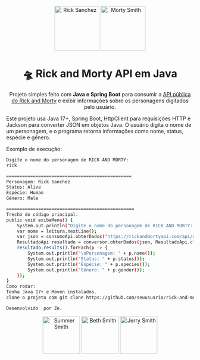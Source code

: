 <p align="center">
  <img src="https://rickandmortyapi.com/api/character/avatar/1.jpeg" width="120" alt="Rick Sanchez">
  <img src="https://rickandmortyapi.com/api/character/avatar/2.jpeg" width="120" alt="Morty Smith">
</p>

<h1 align="center">🛸 Rick and Morty API em Java</h1>
<p align="center">Projeto simples feito com <b>Java e Spring Boot</b> para consumir a <a href="https://rickandmortyapi.com/">API pública do Rick and Morty</a> e exibir informações sobre os personagens digitados pelo usuário.</p>

Este projeto usa Java 17+, Spring Boot, HttpClient para requisições HTTP e Jackson para converter JSON em objetos Java. O usuário digita o nome de um personagem, e o programa retorna informações como nome, status, espécie e gênero.

Exemplo de execução:

```bash
Digite o nome do personagem de RICK AND MORTY:
rick

===============================================
Personagem: Rick Sanchez
Status: Alive
Espécie: Human
Gênero: Male

================================================
Trecho do código principal:
public void exibeMenu() {
    System.out.println("Digite o nome do personagem de RICK AND MORTY: ");
    var nome = leitura.nextLine();
    var json = consumoApi.obterDados("https://rickandmortyapi.com/api/character/?name=" + nome.replace(" ", "+"));
    ResultadoApi resultado = conversor.obterDados(json, ResultadoApi.class);
    resultado.results().forEach(p -> {
        System.out.println("\nPersonagem: " + p.name());
        System.out.println("Status: " + p.status());
        System.out.println("Espécie: " + p.species());
        System.out.println("Gênero: " + p.gender());
    });
}
Como rodar:
Tenha Java 17+ e Maven instalados.
clone o projeto com git clone https://github.com/seuusuario/rick-and-morty-api-java.git e execute mvn spring-boot:run.

Desenvolvido  por Ze.
```
<p align="center"> <img src="https://rickandmortyapi.com/api/character/avatar/3.jpeg" width="100" alt="Summer Smith"> <img src="https://rickandmortyapi.com/api/character/avatar/4.jpeg" width="100" alt="Beth Smith"> <img src="https://rickandmortyapi.com/api/character/avatar/5.jpeg" width="100" alt="Jerry Smith"> </p> 

